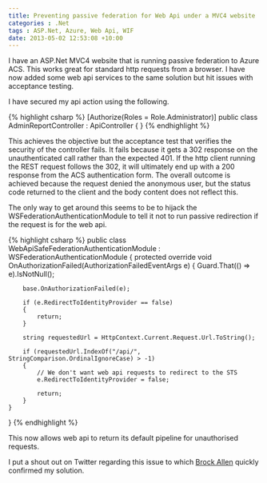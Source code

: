 ```yaml
---
title: Preventing passive federation for Web Api under a MVC4 website
categories : .Net
tags : ASP.Net, Azure, Web Api, WIF
date: 2013-05-02 12:53:08 +10:00
---
```


I have an ASP.Net MVC4 website that is running passive federation to Azure ACS. This works great for standard http requests from a browser. I have now added some web api services to the same solution but hit issues with acceptance testing.

I have secured my api action using the following.

<!--more-->

{% highlight csharp %}
[Authorize(Roles = Role.Administrator)]
public class AdminReportController : ApiController
{
}
{% endhighlight %}

This achieves the objective but the acceptance test that verifies the security of the controller fails. It fails because it gets a 302 response on the unauthenticated call rather than the expected 401. If the http client running the REST request follows the 302, it will ultimately end up with a 200 response from the ACS authentication form. The overall outcome is achieved because the request denied the anonymous user, but the status code returned to the client and the body content does not reflect this.

The only way to get around this seems to be to hijack the WSFederationAuthenticationModule to tell it not to run passive redirection if the request is for the web api.

{% highlight csharp %}
public class WebApiSafeFederationAuthenticationModule : WSFederationAuthenticationModule
{
    protected override void OnAuthorizationFailed(AuthorizationFailedEventArgs e)
    {
        Guard.That(() => e).IsNotNull();
    
        base.OnAuthorizationFailed(e);
    
        if (e.RedirectToIdentityProvider == false)
        {
            return;
        }
    
        string requestedUrl = HttpContext.Current.Request.Url.ToString();
    
        if (requestedUrl.IndexOf("/api/", StringComparison.OrdinalIgnoreCase) > -1)
        {
            // We don't want web api requests to redirect to the STS
            e.RedirectToIdentityProvider = false;
    
            return;
        }
    }
}
{% endhighlight %}

This now allows web api to return its default pipeline for unauthorised requests.

I put a shout out on Twitter regarding this issue to which [Brock Allen][2] quickly confirmed my solution.

[0]: https://twitter.com/roryprimrose
[1]: http://t.co/XDnV6iANga
[2]: https://twitter.com/BrockLAllen/status/329785608983674880
